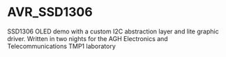 # AVR_SSD1306

SSD1306 OLED demo with a custom I2C abstraction layer and lite graphic driver.
Written in two nights for the AGH Electronics and Telecommunications TMP1 laboratory 
